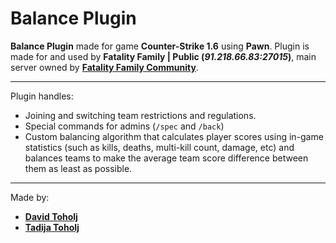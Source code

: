 # Balance Plugin

**Balance Plugin** made for game **Counter-Strike 1.6** using **Pawn**. Plugin is made for and used by **Fatality Family | Public (*91.218.66.83:27015*)**, main server owned by **<a href="http://www.fatality-cs.info/forum/index.php">Fatality Family Community</a>**.

<hr>

Plugin handles:
- Joining and switching team restrictions and regulations.
- Special commands for admins (`/spec` and `/back`)
- Custom balancing algorithm that calculates player scores using in-game statistics (such as kills, deaths, multi-kill count, damage, etc) and balances teams to make the average team score difference between them as least as possible.

<hr>

Made by:
- **<a href="https://github.com/DavidT01">David Toholj</a>**
- **<a href="https://github.com/whoshota">Tadija Toholj</a>**